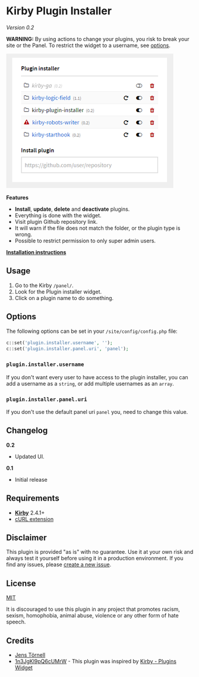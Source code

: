 # Kirby Plugin Installer

*Version 0.2*

**WARNING:** By using actions to change your plugins, you risk to break your site or the Panel. To restrict the widget to a username, see [options](#options).

![](docs/screenshot.png)

**Features**

- **Install**, **update**, **delete** and **deactivate** plugins.
- Everything is done with the widget.
- Visit plugin Github repository link.
- It will warn if the file does not match the folder, or the plugin type is wrong.
- Possible to restrict permission to only super admin users.

**[Installation instructions](docs/install.md)**

## Usage

1. Go to the Kirby `/panel/`.
1. Look for the Plugin installer widget.
1. Click on a plugin name to do something.   

## Options

The following options can be set in your `/site/config/config.php` file:

```php
c::set('plugin.installer.username', '');
c::set('plugin.installer.panel.uri', 'panel');
```

### `plugin.installer.username`

If you don't want every user to have access to the plugin installer, you can add a username as a `string`, or add multiple usernames as an `array`.

### `plugin.installer.panel.uri`

If you don't use the default panel uri `panel` you, need to change this value.

## Changelog

**0.2**

- Updated UI.

**0.1**

- Initial release 

## Requirements

- [**Kirby**](https://getkirby.com/) 2.4.1+
- [cURL extension](https://curl.haxx.se/)

## Disclaimer

This plugin is provided "as is" with no guarantee. Use it at your own risk and always test it yourself before using it in a production environment. If you find any issues, please [create a new issue](https://github.com/jenstornell/kirby-plugin-installer/issues/new).

## License

[MIT](https://opensource.org/licenses/MIT)

It is discouraged to use this plugin in any project that promotes racism, sexism, homophobia, animal abuse, violence or any other form of hate speech.

## Credits

- [Jens Törnell](https://github.com/jenstornell)
- [1n3JgKl9pQ6cUMrW](https://github.com/1n3JgKl9pQ6cUMrW) - This plugin was inspired by [Kirby - Plugins Widget](https://github.com/1n3JgKl9pQ6cUMrW/kirby-plugins-widget)